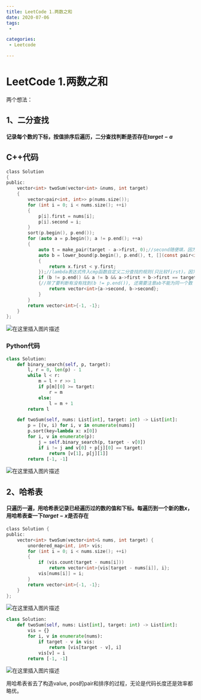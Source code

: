 ```yaml
---
title: LeetCode 1.两数之和
date: 2020-07-06
tags:
 - 

categories:
 - Leetcode

---
```


# LeetCode 1.两数之和

两个想法：

## 1、二分查找

#### 记录每个数的下标，按值排序后遍历，二分查找判断是否存在$target-a$

## C++代码

```c
class Solution
{
public:
    vector<int> twoSum(vector<int> &nums, int target)
    {
        vector<pair<int, int>> p(nums.size());
        for (int i = 0; i < nums.size(); ++i)
        {
            p[i].first = nums[i];
            p[i].second = i;
        }
        sort(p.begin(), p.end());
        for (auto a = p.begin(); a != p.end(); ++a)
        {
            auto t = make_pair(target - a->first, 0);//second随便填，因为只关心first
            auto b = lower_bound(p.begin(), p.end(), t, [](const pair<int, int> &x, const pair<int, int> &y)
            {
                return x.first < y.first;
            });//lambda表达式传入cmp函数自定义二分查找的规则(只比较first)。因为库函数lowerbound是用小于号进行判断的，所以传入一个自定义的小于规则
            if (b != p.end() && a != b && a->first + b->first == target)
            {//除了要判断有没有找到(b != p.end()), 还需要注意ab不能为同一个数
                return vector<int>{a->second, b->second};
            }
        }
        return vector<int>{-1, -1};
    }
};
```

![在这里插入图片描述](https://img-blog.csdnimg.cn/20200706163947755.png)
### Python代码

```python
class Solution:
    def binary_search(self, p, target):
        l, r = 0, len(p) - 1
        while l < r:
            m = l + r >> 1
            if p[m][0] >= target:
                r = m
            else:
                l = m + 1
        return l

    def twoSum(self, nums: List[int], target: int) -> List[int]:
        p = [(v, i) for i, v in enumerate(nums)]
        p.sort(key=lambda x: x[0])
        for i, v in enumerate(p):
            j = self.binary_search(p, target - v[0])
            if i != j and v[0] + p[j][0] == target:
                return [v[1], p[j][1]]
        return [-1, -1]
```

![在这里插入图片描述](https://img-blog.csdnimg.cn/20200706164010861.png)

## 2、哈希表

#### 只遍历一遍，用哈希表记录已经遍历过的数的值和下标。每遍历到一个新的数$x$，用哈希表查一下$target-x$是否存在

```c
class Solution {
public:
    vector<int> twoSum(vector<int>& nums, int target) {
        unordered_map<int, int> vis;
        for (int i = 0; i < nums.size(); ++i)
        {
            if (vis.count(target - nums[i]))
                return vector<int>{vis[target - nums[i]], i};
            vis[nums[i]] = i;
        }
        return vector<int>{-1, -1};
    }
};
```
![在这里插入图片描述](https://img-blog.csdnimg.cn/20200706164035286.png)
```python
class Solution:
    def twoSum(self, nums: List[int], target: int) -> List[int]:
        vis = {}
        for i, v in enumerate(nums):
            if target - v in vis:
                return [vis[target - v], i]
            vis[v] = i
        return [-1, -1]
```


![在这里插入图片描述](https://img-blog.csdnimg.cn/20200706164056975.png)

用哈希表省去了构造value, pos的pair和排序的过程，无论是代码长度还是效率都略优。


